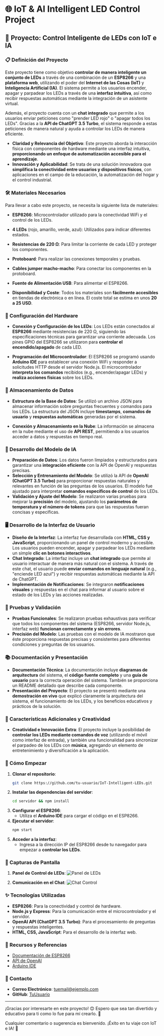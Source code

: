 # 🌐 IoT & AI Intelligent LED Control Project

## 📝 Proyecto: Control Inteligente de LEDs con IoT e IA

### 📋 Definición del Proyecto

Este proyecto tiene como objetivo **controlar de manera inteligente un conjunto de LEDs** a través de una combinación de un **ESP8266** y una **plataforma web**, utilizando el poder del **Internet de las Cosas (IoT)** y **Inteligencia Artificial (IA)**. El sistema permite a los usuarios encender, apagar y parpadear los LEDs a través de una **interfaz intuitiva**, así como recibir respuestas automáticas mediante la integración de un asistente virtual.

Además, el proyecto cuenta con un **chat integrado** que permite a los usuarios enviar peticiones como "prender LED rojo" o "apagar todos los LEDs". Gracias a la **API de ChatGPT 3.5 Turbo**, el sistema responde a estas peticiones de manera natural y ayuda a controlar los LEDs de manera eficiente.

- **Claridad y Relevancia del Objetivo**: Este proyecto aborda la interacción física con componentes de hardware mediante una interfaz intuitiva, **proporcionando un enfoque de automatización accesible para el aprendizaje**.
- **Innovación y Aplicabilidad**: Se trata de una solución innovadora que **simplifica la conectividad entre usuarios y dispositivos físicos**, con aplicaciones en el campo de la educación, la automatización del hogar y el control industrial.

### 🛠️ Materiales Necesarios

Para llevar a cabo este proyecto, se necesita la siguiente lista de materiales:

- **ESP8266**: Microcontrolador utilizado para la conectividad WiFi y el control de los LEDs.
- **4 LEDs** (rojo, amarillo, verde, azul): Utilizados para indicar diferentes estados.
- **Resistencias de 220 Ω**: Para limitar la corriente de cada LED y proteger los componentes.
- **Protoboard**: Para realizar las conexiones temporales y pruebas.
- **Cables jumper macho-macho**: Para conectar los componentes en la protoboard.
- **Fuente de Alimentación USB**: Para alimentar el ESP8266.

- **Disponibilidad y Coste**: Todos los materiales son **fácilmente accesibles** en tiendas de electrónica o en línea. El coste total se estima en unos **20 a 25 USD**.

### 🧩 Configuración del Hardware

- **Conexión y Configuración de los LEDs**: Los LEDs están conectados al **ESP8266** mediante resistencias de 220 Ω, siguiendo las especificaciones técnicas para garantizar una corriente adecuada. Los pines GPIO del ESP8266 se utilizaron para **controlar el encendido/apagado** de cada LED.

- **Programación del Microcontrolador**: El ESP8266 se programó usando **Arduino IDE** para establecer una conexión WiFi y responder a solicitudes HTTP desde el servidor Node.js. El microcontrolador **interpreta los comandos** recibidos (e.g., encender/apagar LEDs) y **realiza acciones físicas** sobre los LEDs.

### 💾 Almacenamiento de Datos

- **Estructura de la Base de Datos**: Se utilizó un archivo JSON para almacenar información sobre preguntas frecuentes y comandos para los LEDs. La estructura del JSON incluye **timestamps**, **comandos de usuario** y **respuestas automáticas** generadas por el sistema.

- **Conexión y Almacenamiento en la Nube**: La información se almacena en la nube mediante el uso de **API REST**, permitiendo a los usuarios acceder a datos y respuestas en tiempo real.

### 🤖 Desarrollo del Modelo de IA

- **Preparación de Datos**: Los datos fueron limpiados y estructurados para garantizar una **integración eficiente** con la API de OpenAI y respuestas precisas.
- **Selección y Entrenamiento del Modelo**: Se utilizó la API de **OpenAI (ChatGPT 3.5 Turbo)** para proporcionar respuestas naturales y relevantes en función de las preguntas de los usuarios. El modelo fue ajustado para interpretar **comandos específicos de control** de los LEDs.
- **Validación y Ajuste del Modelo**: Se realizaron varias pruebas para mejorar la **precisión** del modelo, ajustando los **parámetros de temperatura y el número de tokens** para que las respuestas fueran concisas y específicas.

### 🖥️ Desarrollo de la Interfaz de Usuario

- **Diseño de la Interfaz**: La interfaz fue desarrollada con **HTML, CSS y JavaScript**, proporcionando un panel de control moderno y accesible. Los usuarios pueden encender, apagar y parpadear los LEDs mediante un simple **clic en botones interactivos**.
- **Chat Integrado**: La interfaz incluye un **chat integrado** que permite al usuario interactuar de manera más natural con el sistema. A través de este chat, el usuario puede **enviar comandos en lenguaje natural** (e.g., "enciende LED azul") y recibir respuestas automáticas mediante la API de ChatGPT.
- **Implementación de Notificaciones**: Se integraron **notificaciones visuales** y respuestas en el chat para informar al usuario sobre el estado de los LEDs y las acciones realizadas.

### 🧪 Pruebas y Validación

- **Pruebas Funcionales**: Se realizaron pruebas exhaustivas para verificar que todos los componentes del sistema (ESP8266, servidor Node.js, interfaz web) **funcionan correctamente y sin errores**.
- **Precisión del Modelo**: Las pruebas con el modelo de IA mostraron que éste proporciona respuestas precisas y consistentes para diferentes condiciones y preguntas de los usuarios.

### 📚 Documentación y Presentación

- **Documentación Técnica**: La documentación incluye **diagramas de arquitectura** del sistema, el **código fuente completo** y una **guía de usuario** para la correcta operación del sistema. También se proporciona un README detallado que describe cada componente.
- **Presentación del Proyecto**: El proyecto se presentó mediante una **demostración en vivo** que explicó claramente la arquitectura del sistema, el funcionamiento de los LEDs, y los beneficios educativos y prácticos de la solución.

### 🌟 Características Adicionales y Creatividad

- **Creatividad e Innovación Extra**: El proyecto incluye la posibilidad de **controlar los LEDs mediante comandos de voz** (utilizando el móvil como interfaz de entrada), y también una funcionalidad para sincronizar el parpadeo de los LEDs con **música**, agregando un elemento de entretenimiento y diversificación a la aplicación.

### 🚀 Cómo Empezar

1. **Clonar el repositorio**:
   ```bash
   git clone https://github.com/tu-usuario/IoT-Intelligent-LEDs.git
   ```
2. **Instalar las dependencias del servidor**:
   ```bash
   cd servidor && npm install
   ```
3. **Configurar el ESP8266**:
   - Utiliza el **Arduino IDE** para cargar el código en el ESP8266.
4. **Ejecutar el servidor**:
   ```bash
   npm start
   ```
5. **Acceder a la interfaz**:
   - Ingresa a la dirección IP del ESP8266 desde tu navegador para empezar a **controlar los LEDs**.

### 📸 Capturas de Pantalla

1. **Panel de Control de LEDs**:
   ![Panel de LEDs](ruta/a/tu/imagen1.png)

2. **Comunicación en el Chat**:
   ![Chat Control](ruta/a/tu/imagen2.png)

### ✨ Tecnologías Utilizadas

- **ESP8266**: Para la conectividad y control de hardware.
- **Node.js y Express**: Para la comunicación entre el microcontrolador y el servidor.
- **OpenAI API (ChatGPT 3.5 Turbo)**: Para el procesamiento de preguntas y respuestas inteligentes.
- **HTML, CSS, JavaScript**: Para el desarrollo de la interfaz web.

### 🔗 Recursos y Referencias

- [Documentación de ESP8266](https://espressif.com/esp8266)
- [API de OpenAI](https://openai.com/)
- [Arduino IDE](https://www.arduino.cc/en/software)

### 📧 Contacto

- **Correo Electrónico**: tuemail@ejemplo.com
- **GitHub**: [TuUsuario](https://github.com/tu-usuario)

---

¡Gracias por interesarte en este proyecto! 😊 Espero que sea tan divertido y educativo para ti como lo fue para mí crearlo. 🚀

Cualquier comentario o sugerencia es bienvenido. ¡Éxito en tu viaje con IoT e IA! 🌟


